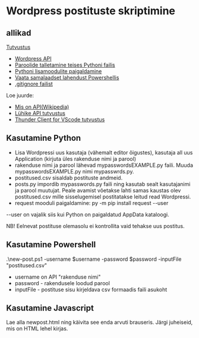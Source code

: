 # Wordpress postituste skriptimine
## allikad
[Tutvustus](https://tptliveee-my.sharepoint.com/:v:/g/personal/toivo_parnpuu_tptlive_ee/EaVwMv2IkwhBrDITUHuMPdcB1LpqYi-owRVO7HcdS_Vg-Q?e=bUdIrW)
- [Wordpress API](https://developer.wordpress.org/rest-api/reference/)
- [Paroolide talletamine teises Pythoni failis](https://stackoverflow.com/questions/25501403/storing-the-secrets-passwords-in-a-separate-file)
- [Pythoni lisamoodulite paigaldamine](https://packaging.python.org/en/latest/tutorials/installing-packages/)
- [Vaata samalaadset lahendust Powershellis](https://blog.darrenjrobinson.com/using-wordpress-apis-with-powershell/)
- [.gitignore failist](https://www.freecodecamp.org/news/gitignore-what-is-it-and-how-to-add-to-repo/)

Loe juurde:
- [Mis on API(Wikipedia)](https://et.wikipedia.org/wiki/Rakendusliides)
- [Lühike API tutvustus](https://www.freecodecamp.org/news/how-apis-work)
- [Thunder Client for VScode tutvustus](https://www.freecodecamp.org/news/thunder-client-for-vscode/)

## Kasutamine Python
- Lisa Wordpressi uus kasutaja (vähemalt editor õigustes), kasutaja all uus Application (kirjuta üles rakenduse nimi ja parool)
- rakenduse nimi ja parool lähevad mypasswordsEXAMPLE.py faili. Muuda mypasswordsEXAMPLE.py nimi mypasswrds.py. 
- postitused.csv sisaldab postituste andmeid.
- posts.py impordib mypasswords.py faili ning kasutab sealt kasutajanimi ja parool muutujat. Peale avamist võetakse lahti samas kaustas olev postitused.csv mille sisselugemisel postitatakse leitud read Wordpressi. 
- request mooduli paigaldamine: py -m pip install request --user

--user on vajalik siis kui Python on paigaldatud AppData kataloogi.

NB! Eelnevat postituse olemasolu ei kontrollita vaid tehakse uus postitus. 

## Kasutamine Powershell
.\new-post.ps1 -username $username -password $password -inputFile "postitused.csv"

- username on API "rakenduse nimi"
- password - rakendusele loodud parool
- inputFile - postituse sisu kirjeldava csv formaadis faili asukoht

## Kasutamine Javascript
Lae alla newpost.html ning käivita see enda arvuti brauseris. Järgi juheiseid, mis on HTML lehel kirjas. 
